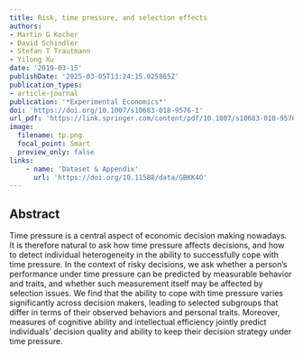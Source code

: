 ```yaml
---
title: Risk, time pressure, and selection effects
authors:
- Martin G Kocher
- David Schindler
- Stefan T Trautmann
- Yilong Xu
date: '2019-03-15'
publishDate: '2025-03-05T13:24:15.025865Z'
publication_types:
- article-journal
publication: '*Experimental Economics*'
doi: 'https://doi.org/10.1007/s10683-018-9576-1'
url_pdf: 'https://link.springer.com/content/pdf/10.1007/s10683-018-9576-1.pdf'
image:
  filename: tp.png
  focal_point: Smart
  preview_only: false
links:
    - name: 'Dataset & Appendix'
      url: 'https://doi.org/10.11588/data/GBKK4O'
---
```



## Abstract

Time pressure is a central aspect of economic decision making nowadays. It is therefore natural to ask how time pressure affects decisions, and how to detect individual heterogeneity in the ability to successfully cope with time pressure. In the context of risky decisions, we ask whether a person’s performance under time pressure can be predicted by measurable behavior and traits, and whether such measurement itself may be affected by selection issues. We find that the ability to cope with time pressure varies significantly across decision makers, leading to selected subgroups that differ in terms of their observed behaviors and personal traits. Moreover, measures of cognitive ability and intellectual efficiency jointly predict individuals’ decision quality and ability to keep their decision strategy under time pressure.